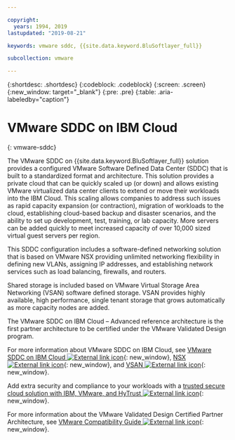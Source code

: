```yaml
---

copyright:
  years: 1994, 2019
lastupdated: "2019-08-21"

keywords: vmware sddc, {{site.data.keyword.BluSoftlayer_full}}

subcollection: vmware

---
```


{:shortdesc: .shortdesc}
{:codeblock: .codeblock}
{:screen: .screen}
{:new_window: target="_blank"}
{:pre: .pre}
{:table: .aria-labeledby="caption"}


# VMware SDDC on IBM Cloud
{: vmware-sddc}

The VMware SDDC on {{site.data.keyword.BluSoftlayer_full}} solution provides a configured VMware Software Defined Data Center (SDDC) that is built to a standardized format and architecture. This solution provides a private cloud that can be quickly scaled up (or down) and allows existing VMware virtualized data center clients to extend or move their workloads into the IBM Cloud. This scaling allows companies to address such issues as rapid capacity expansion (or contraction), migration of workloads to the cloud, establishing cloud-based backup and disaster scenarios, and the ability to set up development, test, training, or lab capacity. <!--By exploiting the operational benefits and agility of IBM Cloud with the ability to expand or contract the environment to meet the business needs.--> More servers can be added quickly to meet increased capacity of over 10,000 sized virtual guest servers per region.

This SDDC configuration includes a software-defined networking solution that is based on VMware NSX providing unlimited networking flexibility in defining new VLANs, assigning IP addresses, and establishing network services such as load balancing, firewalls, and routers.

Shared storage is included based on VMware Virtual Storage Area Networking (VSAN) software defined storage. VSAN provides highly available, high performance, single tenant storage that grows automatically as more capacity nodes are added.

The VMware SDDC on IBM Cloud – Advanced reference architecture is the first partner architecture to be certified under the VMware Validated Design program.

For more information about VMware SDDC on IBM Cloud, see [VMware SDDC on IBM Cloud ![External link icon](../../icons/launch-glyph.svg "External link icon")](http://wpc.c320.edgecastcdn.net/00C320/VMware%20SDDC%20on%20IBM%20Cloud%20-%20Advanced%20v1.1.pdf){: new_window}, [NSX ![External link icon](../../icons/launch-glyph.svg "External link icon")](https://www.vmware.com/products/nsx){: new_window}, and [VSAN ![External link icon](../../icons/launch-glyph.svg "External link icon")](https://www.vmware.com/products/virtual-san){: new_window}.

Add extra security and compliance to your workloads with a [trusted secure cloud solution with IBM, VMware, and HyTrust ![External link icon](../../icons/launch-glyph.svg "External link icon")](http://wpc.c320.edgecastcdn.net/00C320/DeploymentGuide_IBM_Intel_HyTrust_VMware_v1%200.pdf){: new_window}.

For more information about the VMware Validated Design Certified Partner Architecture, see [VMware Compatibility Guide ![External link icon](../../icons/launch-glyph.svg "External link icon")](http://www.vmware.com/resources/compatibility/vcl/cpa.php){: new_window}. 
